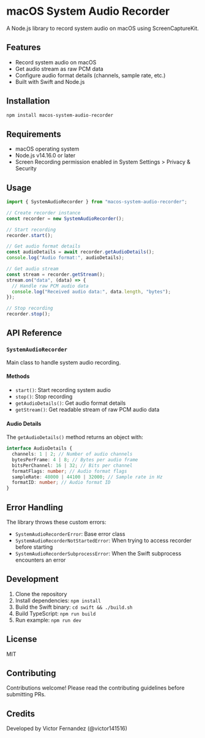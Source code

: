 # macOS System Audio Recorder

A Node.js library to record system audio on macOS using ScreenCaptureKit.

## Features

- Record system audio on macOS
- Get audio stream as raw PCM data
- Configure audio format details (channels, sample rate, etc.)
- Built with Swift and Node.js

## Installation

```bash
npm install macos-system-audio-recorder
```

## Requirements

- macOS operating system
- Node.js v14.16.0 or later
- Screen Recording permission enabled in System Settings > Privacy & Security

## Usage

```typescript
import { SystemAudioRecorder } from "macos-system-audio-recorder";

// Create recorder instance
const recorder = new SystemAudioRecorder();

// Start recording
recorder.start();

// Get audio format details
const audioDetails = await recorder.getAudioDetails();
console.log("Audio format:", audioDetails);

// Get audio stream
const stream = recorder.getStream();
stream.on("data", (data) => {
  // Handle raw PCM audio data
  console.log("Received audio data:", data.length, "bytes");
});

// Stop recording
recorder.stop();
```

## API Reference

### `SystemAudioRecorder`

Main class to handle system audio recording.

#### Methods

- `start()`: Start recording system audio
- `stop()`: Stop recording
- `getAudioDetails()`: Get audio format details
- `getStream()`: Get readable stream of raw PCM audio data

#### Audio Details

The `getAudioDetails()` method returns an object with:

```typescript
interface AudioDetails {
  channels: 1 | 2; // Number of audio channels
  bytesPerFrame: 4 | 8; // Bytes per audio frame
  bitsPerChannel: 16 | 32; // Bits per channel
  formatFlags: number; // Audio format flags
  sampleRate: 48000 | 44100 | 32000; // Sample rate in Hz
  formatID: number; // Audio format ID
}
```

## Error Handling

The library throws these custom errors:

- `SystemAudioRecorderError`: Base error class
- `SystemAudioRecorderNotStartedError`: When trying to access recorder before starting
- `SystemAudioRecorderSubprocessError`: When the Swift subprocess encounters an error

## Development

1. Clone the repository
2. Install dependencies: `npm install`
3. Build the Swift binary: `cd swift && ./build.sh`
4. Build TypeScript: `npm run build`
5. Run example: `npm run dev`

## License

MIT

## Contributing

Contributions welcome! Please read the contributing guidelines before submitting PRs.

## Credits

Developed by Victor Fernandez (@victor141516)
